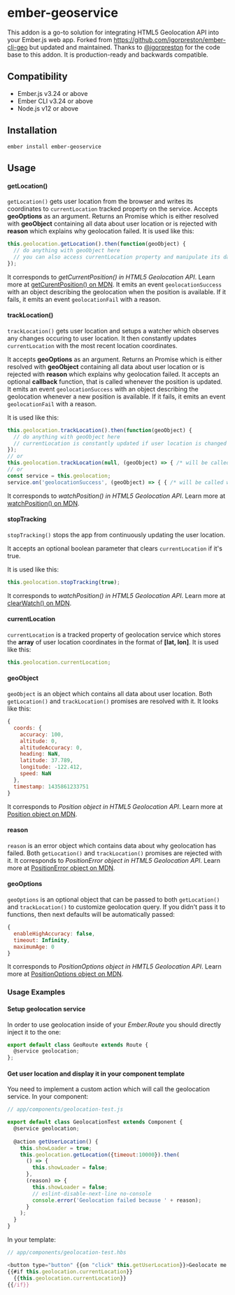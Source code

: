 # ember-geoservice

This addon is a go-to solution for integrating HTML5 Geolocation API into your Ember.js web app. Forked from https://github.com/igorpreston/ember-cli-geo but updated and maintained. Thanks to  [@igorpreston](https://github.com/igorpreston) for the code base to this addon.
It is production-ready and backwards compatible.


Compatibility
------------------------------------------------------------------------------

* Ember.js v3.24 or above
* Ember CLI v3.24 or above
* Node.js v12 or above


Installation
------------------------------------------------------------------------------

```
ember install ember-geoservice
```

## Usage
#### getLocation()
`getLocation()` gets user location from the browser and writes its coordinates to `currentLocation` tracked property on the service. Accepts __geoOptions__ as an argument. Returns an Promise which is either resolved with __geoObject__ containing all data about user location or is rejected with __reason__ which explains why geolocation failed.
It is used like this:
```js
this.geolocation.getLocation().then(function(geoObject) {
  // do anything with geoObject here
  // you can also access currentLocation property and manipulate its data however you like
});
```
It corresponds to _getCurrentPosition() in HTML5 Geolocation API_. Learn more at [getCurentPosition() on MDN](https://developer.mozilla.org/en-US/docs/Web/API/Geolocation/getCurrentPosition).
It emits an event `geolocationSuccess` with an object describing the geolocation when the position is available. If it fails, it emits an event `geolocationFail` with a reason.
#### trackLocation()
`trackLocation()` gets user location and setups a watcher which observes any changes occuring to user location. It then constantly updates `currentLocation` with the most recent location coordinates.

It accepts __geoOptions__ as an argument. Returns an Promise which is either resolved with __geoObject__ containing all data about user location or is rejected with __reason__ which explains why geolocation failed.
It accepts an optional __callback__ function, that is called whenever the position is updated.
It emits an event `geolocationSuccess` with an object describing the geolocation whenever a new position is available. If it fails, it emits an event `geolocationFail` with a reason.

It is used like this:
```js
this.geolocation.trackLocation().then(function(geoObject) {
  // do anything with geoObject here
  // currentLocation is constantly updated if user location is changed
});
// or
this.geolocation.trackLocation(null, (geoObject) => { /* will be called with new positiond */ })
// or
const service = this.geolocation;
service.on('geolocationSuccess', (geoObject) => { { /* will be called with new position */);
```
It corresponds to _watchPosition() in HTML5 Geolocation API_. Learn more at [watchPosition() on MDN](https://developer.mozilla.org/en-US/docs/Web/API/Geolocation/watchPosition).
#### stopTracking
`stopTracking()` stops the app from continuously updating the user location.

It accepts an optional boolean parameter that clears `currentLocation` if it's true.

It is used like this:
```js
this.geolocation.stopTracking(true);
```
It corresponds to _watchPosition() in HTML5 Geolocation API_. Learn more at [clearWatch() on MDN](https://developer.mozilla.org/en-US/docs/Web/API/Geolocation/clearWatch).
#### currentLocation
`currentLocation` is a tracked property of geolocation service which stores the __array__ of user location coordinates in the format of __[lat, lon]__.
It is used like this:
 ```js
this.geolocation.currentLocation;
```
#### geoObject
`geoObject` is an object which contains all data about user location. Both `getLocation()` and `trackLocation()` promises are resolved with it. It looks like this:
```js
{
  coords: {
    accuracy: 100,
    altitude: 0,
    altitudeAccuracy: 0,
    heading: NaN,
    latitude: 37.789,
    longitude: -122.412,
    speed: NaN
  },
  timestamp: 1435861233751
}
```
It corresponds to _Position object in HTML5 Geolocation API_. Learn more at [Position object on MDN](https://developer.mozilla.org/en-US/docs/Web/API/Position).
#### reason
`reason` is an error object which contains data about why geolocation has failed. Both `getLocation()` and `trackLocation()` promises are rejected with it.
It corresponds to _PositionError object in HTML5 Geolocation API_. Learn more at [PositionError object on MDN](https://developer.mozilla.org/en-US/docs/Web/API/PositionError).
#### geoOptions
`geoOptions` is an optional object that can be passed to both `getLocation()` and `trackLocation()` to customize geolocation query. If you didn't pass it to functions, then next defaults will be automatically passed:
```js
{
  enableHighAccuracy: false,
  timeout: Infinity,
  maximumAge: 0
}
```
It corresponds to _PositionOptions object in HMTL5 Geolocation API_. Learn more at [PositionOptions object on MDN](https://developer.mozilla.org/en-US/docs/Web/API/PositionOptions).
### Usage Examples

#### Setup geolocation service
In order to use geolocation inside of your _Ember.Route_ you should directly inject it to the one:
```js
export default class GeoRoute extends Route {
  @service geolocation;
};
```

#### Get user location and display it in your component template
You need to implement a custom action which will call the geolocation service.
In your component:
```js
// app/components/geolocation-test.js

export default class GeolocationTest extends Component {
  @service geolocation;
  
  @action getUserLocation() {
    this.showLoader = true;
    this.geolocation.getLocation({timeout:10000}).then(
      () => {
        this.showLoader = false;
      },
      (reason) => {
        this.showLoader = false;
        // eslint-disable-next-line no-console
        console.error('Geolocation failed because ' + reason);
      }
    );
  }
}

```

In your template:
```js
// app/components/geolocation-test.hbs

<button type="button" {{on "click" this.getUserLocation}}>Geolocate me!</button>
{{#if this.geolocation.currentLocation}}
  {{this.geolocation.currentLocation}}
{{/if}}
```
